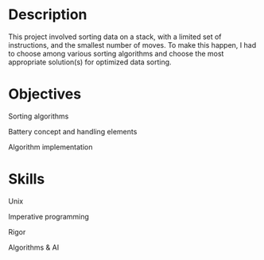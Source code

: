# Description

This project involved sorting data on a stack, with a limited set of instructions, and the smallest number of moves. To make this happen, I had to choose among various sorting algorithms and choose the most appropriate solution(s) for optimized data sorting.

# Objectives

Sorting algorithms

Battery concept and handling elements

Algorithm implementation

# Skills

Unix

Imperative programming

Rigor

Algorithms & AI 
